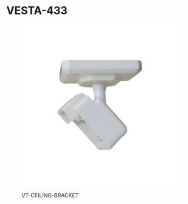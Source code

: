 # VESTA-433

<figure><img src=".gitbook/assets/image (7) (1).png" alt=""><figcaption><p>VT-CEILING-BRACKET</p></figcaption></figure>

